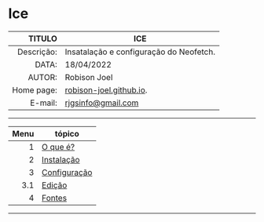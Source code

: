 # Ice

TITULO      | ICE
-----------:| ----------------------------
Descrição:  | Insatalação e configuração do Neofetch.
DATA:       | 18/04/2022
AUTOR:      | Robison Joel
Home page:  | [robison-joel.github.io](https://robison-joel.github.io).
E-mail:     | rjgsinfo@gmail.com

--------------------

<a id="topo"></a>

Menu | tópico
----:|------
1    | [O que é?](#oque) 
2    | [Instalação](#instalacao)
3    | [Configuração](#config)
3.1  | [Edição](#edit)
4    | [Fontes](#fontes)

--------------------

<a id="oque"></a>